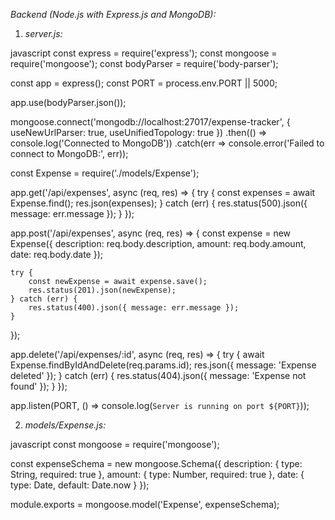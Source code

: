*Backend (Node.js with Express.js and MongoDB):*

1. *server.js:*

javascript
const express = require('express');
const mongoose = require('mongoose');
const bodyParser = require('body-parser');

const app = express();
const PORT = process.env.PORT || 5000;

app.use(bodyParser.json());

mongoose.connect('mongodb://localhost:27017/expense-tracker', { useNewUrlParser: true, useUnifiedTopology: true })
    .then(() => console.log('Connected to MongoDB'))
    .catch(err => console.error('Failed to connect to MongoDB:', err));

const Expense = require('./models/Expense');

app.get('/api/expenses', async (req, res) => {
    try {
        const expenses = await Expense.find();
        res.json(expenses);
    } catch (err) {
        res.status(500).json({ message: err.message });
    }
});

app.post('/api/expenses', async (req, res) => {
    const expense = new Expense({
        description: req.body.description,
        amount: req.body.amount,
        date: req.body.date
    });

    try {
        const newExpense = await expense.save();
        res.status(201).json(newExpense);
    } catch (err) {
        res.status(400).json({ message: err.message });
    }
});

app.delete('/api/expenses/:id', async (req, res) => {
    try {
        await Expense.findByIdAndDelete(req.params.id);
        res.json({ message: 'Expense deleted' });
    } catch (err) {
        res.status(404).json({ message: 'Expense not found' });
    }
});

app.listen(PORT, () => console.log(`Server is running on port ${PORT}`));


2. *models/Expense.js:*

javascript
const mongoose = require('mongoose');

const expenseSchema = new mongoose.Schema({
    description: { type: String, required: true },
    amount: { type: Number, required: true },
    date: { type: Date, default: Date.now }
});

module.exports = mongoose.model('Expense', expenseSchema);

